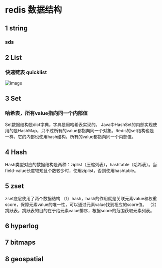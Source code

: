 # redis 数据结构

## 1 string
### sds


## 2 List
### 快速链表 quicklist

![image](https://user-images.githubusercontent.com/42630862/145772592-21f78ac1-fa48-4283-a82c-31d33393dfd6.png)


## 3 Set

### 哈希表，所有value指向同一个内部值
Set数据结构是dict字典，字典是用哈希表实现的。
Java中HashSet的内部实现使用的是HashMap，只不过所有的value都指向同一个对象。Redis的set结构也是一样，它的内部也使用hash结构，所有的value都指向同一个内部值。

## 4 Hash

Hash类型对应的数据结构是两种：ziplist（压缩列表），hashtable（哈希表）。当field-value长度较短且个数较少时，使用ziplist，否则使用hashtable。

## 5 zset
zset底层使用了两个数据结构
（1）hash，hash的作用就是关联元素value和权重score，保障元素value的唯一性，可以通过元素value找到相应的score值。
（2）跳跃表，跳跃表的目的在于给元素value排序，根据score的范围获取元素列表。


## 6 hyperlog



## 7 bitmaps



## 8 geospatial





